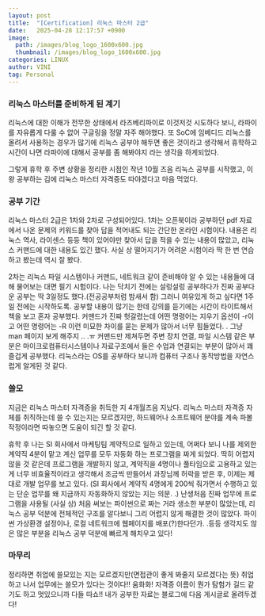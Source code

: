 ```yaml
---
layout: post
title:  "[Certification] 리눅스 마스터 2급"
date:   2025-04-28 12:17:57 +0900
image: 
  path: /images/blog_logo_1600x600.jpg
  thumbnail: /images/blog_logo_1600x600.jpg
categories: LINUX
author: VINI
tag: Personal
--- 
```


###  리눅스 마스터를 준비하게 된 계기 <br/>
리눅스에 대한 이해가 전무한 상태에서 라즈베리파이로 이것저것 시도하다 보니,
라파이를 자유롭게 다룰 수 없어 구글링을 정말 자주 해야했다.
또 SoC에 임베디드 리눅스를 올려서 사용하는 경우가 많기에 리눅스 공부야 해두면 좋은 것이라고 생각해서
휴학하고 시간이 나면 라파이에 대해서 공부를 좀 해봐야지 라는 생각을 하게되었다.

그렇게 휴학 후 주변 상황을 정리한 시점인 작년 10월 즈음 리눅스 공부를 시작했고,
이왕 공부하는 김에 리눅스 마스터 자격증도 따야겠다고 마음 먹었다.

### 공부 기간 <br/>
리눅스 마스터 2급은 1차와 2차로 구성되어있다.
1차는 오픈북이라 공부하던 pdf 자료에서 나온 문제의 키워드를 찾아 답을 적어내도 되는 간단한 온라인 시험이다.
내용은 리눅스 역사, 라이센스 등등 책이 있어야만 찾아서 답을 적을 수 있는 내용이 많았고,
리눅스 커맨드에 대한 내용도 있긴 했다.
사실 상 떨어지기가 어려운 시험이라 딱 한 번 연습하고 봤는데 역시 잘 봤다.

2차는 리눅스 파일 시스템이나 커맨드, 네트워크 같이 준비해야 알 수 있는 내용들에 대해 물어보는 대면 필기 시험이다.
나는 닥치기 전에는 설렁설렁 공부하다가 진짜 공부다운 공부는 딱 3일정도 했다.(전공공부처럼 밤새서 함)
그러니 여유있게 하고 싶다면 1주일 전에는 시작하도록.
공부할 내용이 많기는 한데 강의를 듣기에는 시간이 타이트해서 책을 보고 혼자 공부했다.
커맨드가 진짜 헛갈렸는데 어떤 명령어는 지우기 옵션이 -r이고 
어떤 명령어는 -R 이런 미묘한 차이를 묻는 문제가 많아서 너무 힘들었다. .
그냥 man 페이지 보게 해주지 .. .ㅠ
커맨드만 제쳐두면 주변 장치 연결, 파일 시스템 같은 부분은 
마이크로컴퓨터시스템이나 자료구조에서 들은 수업과 연결되는 부분이 많아서 꽤 즐겁게 공부했다.
리눅스라는 OS를 공부하다 보니까 컴퓨터 구조나 동작방법을 자연스럽게 알게된 것 같다.

### 쓸모 <br/>
지금은 리눅스 마스터 자격증을 취득한 지 4개월즈음 지났다.
리눅스 마스터 자격증 자체를 취직하는데 쓸 수 있는지는 모르겠지만,
하드웨어나 소프트웨어 분야를 계속 파볼 작정이라면 따놓으면 도움이 되긴 할 것 같다.

휴학 후 나는 SI 회사에서 마케팅팀 계약직으로 일하고 있는데, 
어쩌다 보니 나를 제외한 계약직 4분이 맡고 계신 업무를 모두 자동화 하는 프로그램을 짜게 되었다.
딱히 어렵지 않을 것 같은데 프로그램을 개발하지 않고, 계약직을 4명이나 풀타임으로 고용하고 있는 게 너무 비효율적이라고 생각해서 조금씩 만들어서 과장님께 허락을 받은 후,
이제는 제대로 개발 업무를 보고 있다. 
(SI 회사에서 계약직 4명에게 200씩 줘가면서 수행하고 있는 단순 업무를 왜 지금까지 자동화하지 않았는 지는 의문. .)
난생처음 진짜 업무에 프로그램을 사용될 (사실 상) 처음 써보는 파이썬으로 짜는 거라 생소한 부분이 많았는데, 리눅스 공부 덕분에 전체적인 구조를 알다보니 그리 어렵지 않게 해결한 것이 많았다.
파이썬 가상환경 설정이나, 로컬 네트워크에 웹페이지를 배포(?)한다던가. .등등
생각지도 않은 많은 부분을 리눅스 공부 덕분에 빠르게 해치우고 있다!

### 마무리 <br/>
정리하면 취업에 쓸모있는 지는 모르겠지만(면접관이 좋게 봐줄지 모르겠다는 뜻)
취업하고 나서 업무에는 쓸모가 있다는 것이다!! 움화화!
자격증 이름이 뭔가 탐험가 길드 같기도 하고 멋있으니까 다들 따쇼!!
내가 공부한 자료는 블로그에 다음 게시글로 올려두겠다!